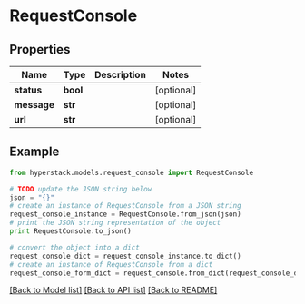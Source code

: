 # RequestConsole


## Properties

Name | Type | Description | Notes
------------ | ------------- | ------------- | -------------
**status** | **bool** |  | [optional] 
**message** | **str** |  | [optional] 
**url** | **str** |  | [optional] 

## Example

```python
from hyperstack.models.request_console import RequestConsole

# TODO update the JSON string below
json = "{}"
# create an instance of RequestConsole from a JSON string
request_console_instance = RequestConsole.from_json(json)
# print the JSON string representation of the object
print RequestConsole.to_json()

# convert the object into a dict
request_console_dict = request_console_instance.to_dict()
# create an instance of RequestConsole from a dict
request_console_form_dict = request_console.from_dict(request_console_dict)
```
[[Back to Model list]](../README.md#documentation-for-models) [[Back to API list]](../README.md#documentation-for-api-endpoints) [[Back to README]](../README.md)



